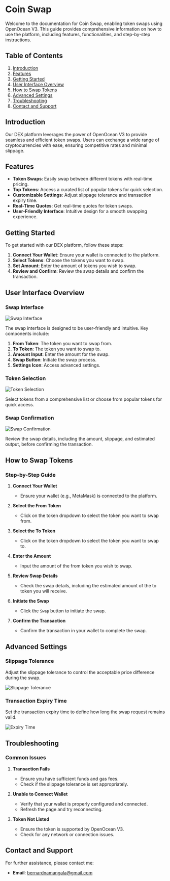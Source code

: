 # Coin Swap

Welcome to the documentation for Coin Swap, enabling token swaps using OpenOcean V3. This guide provides comprehensive information on how to use the platform, including features, functionalities, and step-by-step instructions.

## Table of Contents

1. [Introduction](#introduction)
2. [Features](#features)
3. [Getting Started](#getting-started)
4. [User Interface Overview](#user-interface-overview)
5. [How to Swap Tokens](#how-to-swap-tokens)
6. [Advanced Settings](#advanced-settings)
7. [Troubleshooting](#troubleshooting)
8. [Contact and Support](#contact-and-support)

## Introduction

Our DEX platform leverages the power of OpenOcean V3 to provide seamless and efficient token swaps. Users can exchange a wide range of cryptocurrencies with ease, ensuring competitive rates and minimal slippage.

## Features

- **Token Swaps**: Easily swap between different tokens with real-time pricing.
- **Top Tokens**: Access a curated list of popular tokens for quick selection.
- **Customizable Settings**: Adjust slippage tolerance and transaction expiry time.
- **Real-Time Quotes**: Get real-time quotes for token swaps.
- **User-Friendly Interface**: Intuitive design for a smooth swapping experience.

## Getting Started

To get started with our DEX platform, follow these steps:

1. **Connect Your Wallet**: Ensure your wallet is connected to the platform.
2. **Select Tokens**: Choose the tokens you want to swap.
3. **Set Amount**: Enter the amount of tokens you wish to swap.
4. **Review and Confirm**: Review the swap details and confirm the transaction.

## User Interface Overview

### Swap Interface

![Swap Interface](./src/assets/images/swap.png)

The swap interface is designed to be user-friendly and intuitive. Key components include:

1. **From Token**: The token you want to swap from.
2. **To Token**: The token you want to swap to.
3. **Amount Input**: Enter the amount for the swap.
4. **Swap Button**: Initiate the swap process.
5. **Settings Icon**: Access advanced settings.

### Token Selection

![Token Selection](./src/assets/images/tokens.png)

Select tokens from a comprehensive list or choose from popular tokens for quick access.

### Swap Confirmation

![Swap Confirmation](./src/assets/images/swap1.png)

Review the swap details, including the amount, slippage, and estimated output, before confirming the transaction.

## How to Swap Tokens

### Step-by-Step Guide

1. **Connect Your Wallet**

   - Ensure your wallet (e.g., MetaMask) is connected to the platform.

2. **Select the From Token**

   - Click on the token dropdown to select the token you want to swap from.

3. **Select the To Token**

   - Click on the token dropdown to select the token you want to swap to.

4. **Enter the Amount**

   - Input the amount of the from token you wish to swap.

5. **Review Swap Details**

   - Check the swap details, including the estimated amount of the to token you will receive.

6. **Initiate the Swap**

   - Click the `Swap` button to initiate the swap.

7. **Confirm the Transaction**
   - Confirm the transaction in your wallet to complete the swap.

## Advanced Settings

### Slippage Tolerance

Adjust the slippage tolerance to control the acceptable price difference during the swap.

![Slippage Tolerance](./src/assets/images/settings.png)

### Transaction Expiry Time

Set the transaction expiry time to define how long the swap request remains valid.

![Expiry Time](./src/assets/images/settings.png)

## Troubleshooting

### Common Issues

1. **Transaction Fails**

   - Ensure you have sufficient funds and gas fees.
   - Check if the slippage tolerance is set appropriately.

2. **Unable to Connect Wallet**

   - Verify that your wallet is properly configured and connected.
   - Refresh the page and try reconnecting.

3. **Token Not Listed**
   - Ensure the token is supported by OpenOcean V3.
   - Check for any network or connection issues.

## Contact and Support

For further assistance, please contact me:

- **Email**: bernardnamangala@gmail.com
